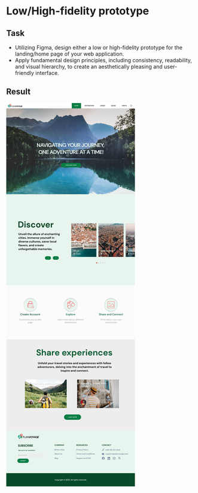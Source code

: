 # Low/High-fidelity prototype

## Task
- Utilizing Figma, design either a low or high-fidelity prototype for the landing/home page of your web application.
- Apply fundamental design principles, including consistency, readability, and visual hierarchy, to create an aesthetically pleasing and user-friendly interface.

## Result

![Homepage Desktop High-Fidelity](/class-projects/class-project-4/homepage-desktop-high-fidelity.png)
